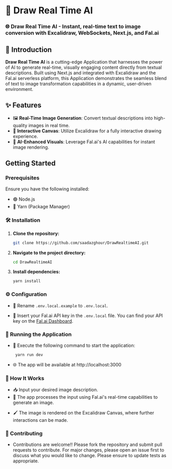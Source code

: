 # 🎨 Draw Real Time AI

### 🌐 Draw Real Time AI - Instant, real-time text to image conversion with Excalidraw, WebSockets, Next.js, and Fal.ai

## 🚀 Introduction

**Draw Real Time AI** is a cutting-edge Application that harnesses the power of AI to generate real-time, visually engaging content directly from textual descriptions. Built using Next.js and integrated with Excalidraw and the Fal.ai serverless platform, this Application demonstrates the seamless blend of text to image transformation capabilities in a dynamic, user-driven environment.

## ✨ Features

- 🖼️ **Real-Time Image Generation**: Convert textual descriptions into high-quality images in real time.
- 🎨 **Interactive Canvas**: Utilize Excalidraw for a fully interactive drawing experience.
- 🤖 **AI-Enhanced Visuals**: Leverage Fal.ai's AI capabilities for instant image rendering.

## Getting Started

### Prerequisites

Ensure you have the following installed:

- 🟢 Node.js
- 🧶 Yarn (Package Manager)

### 🛠️ Installation

1. **Clone the repository:**

   ```sh
   git clone https://github.com/saadazghour/DrawRealtimeAI.git
   ```

2. **Navigate to the project directory:**

   ```sh
   cd DrawRealtimeAI
   ```

3. **Install dependencies:**

   ```sh
   yarn install
   ```

### ⚙️ Configuration

- 🔧 Rename `.env.local.example` to `.env.local`.

- 🔑 Insert your Fal.ai API key in the `.env.local` file. You can find your API key on the [Fal.ai Dashboard](https://www.fal.ai/dashboard/keys).

### 🏃 Running the Application

- 🚀 Execute the following command to start the application:

  ```sh
   yarn run dev
  ```

* 🌐 The app will be available at http://localhost:3000

### 📝 How It Works

- 📥 Input your desired image description.
- 🔄 The app processes the input using Fal.ai's real-time capabilities to generate an image.

* 🖌️ The image is rendered on the Excalidraw Canvas, where further interactions can be made.

### 🤝 Contributing

- Contributions are welcome!! Please fork the repository and submit pull requests to contribute. For major changes, please open an issue first to discuss what you would like to change. Please ensure to update tests as appropriate.
